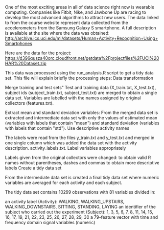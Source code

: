 One of the most exciting areas in all of data science right now is wearable computing. Companies like Fitbit, Nike, and Jawbone Up are racing to develop the most advanced algorithms to attract new users. The data linked to from the course website represent data collected from the accelerometers from the Samsung Galaxy S smartphone. A full description is available at the site where the data was obtained: http://archive.ics.uci.edu/ml/datasets/Human+Activity+Recognition+Using+Smartphones

Here are the data for the project: https://d396qusza40orc.cloudfront.net/getdata%2Fprojectfiles%2FUCI%20HAR%20Dataset.zip

This data was processed using the run_analysis.R script to get a tidy data set. This file will explain briefly the processing steps:
Data transformation

Merge training and test sets" Test and training data (X_train.txt, X_test.txt), subject ids (subject_train.txt, subject_test.txt) are merged to obtain a single data set. Variables are labelled with the names assigned by original collectors (features.txt).

Extract mean and standard deviation variables: From the merged data set is extracted and intermediate data set with only the values of estimated mean (variables with labels that contain "mean") and standard deviation (variables with labels that contain "std"). Use descriptive activity names

The labels were read from the files y_train.txt and y_test.txt and merged in one single column which was added the data set with the activity description. activity_labels.txt. Label variables appropriately

Labels given from the original collectors were changed: to obtain valid R names without parentheses, dashes and commas to obtain more descriptive labels Create a tidy data set

From the intermediate data set is created a final tidy data set where numeric variables are averaged for each activity and each subject.

The tidy data set contains 10299 observations with 81 variables divided in:

an activity label (Activity): WALKING, WALKING_UPSTAIRS, WALKING_DOWNSTAIRS, SITTING, STANDING, LAYING
an identifier of the subject who carried out the experiment (Subject): 1, 3, 5, 6, 7, 8, 11, 14, 15, 16, 17, 19, 21, 22, 23, 25, 26, 27, 28, 29, 30
a 79-feature vector with time and frequency domain signal variables (numeric)
